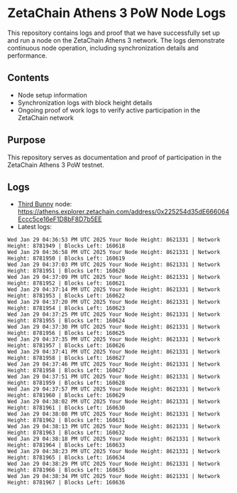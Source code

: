 # ZetaChain Athens 3 PoW Node Logs
This repository contains logs and proof that we have successfully set up and run a node on the ZetaChain Athens 3 network. The logs demonstrate continuous node operation, including synchronization details and performance.

## Contents
- Node setup information
- Synchronization logs with block height details
- Ongoing proof of work logs to verify active participation in the ZetaChain network

## Purpose
This repository serves as documentation and proof of participation in the ZetaChain Athens 3 PoW testnet.

## Logs

- [Third Bunny](https://thirdbunny.xyz/) node: https://athens.explorer.zetachain.com/address/0x225254d35dE666064Eccc5ce16eF1D8bF8D7b5EE
- Latest logs:
```
Wed Jan 29 04:36:53 PM UTC 2025 Your Node Height: 8621331 | Network Height: 8781949 | Blocks Left: 160618
Wed Jan 29 04:36:58 PM UTC 2025 Your Node Height: 8621331 | Network Height: 8781950 | Blocks Left: 160619
Wed Jan 29 04:37:03 PM UTC 2025 Your Node Height: 8621331 | Network Height: 8781951 | Blocks Left: 160620
Wed Jan 29 04:37:09 PM UTC 2025 Your Node Height: 8621331 | Network Height: 8781952 | Blocks Left: 160621
Wed Jan 29 04:37:14 PM UTC 2025 Your Node Height: 8621331 | Network Height: 8781953 | Blocks Left: 160622
Wed Jan 29 04:37:20 PM UTC 2025 Your Node Height: 8621331 | Network Height: 8781954 | Blocks Left: 160623
Wed Jan 29 04:37:25 PM UTC 2025 Your Node Height: 8621331 | Network Height: 8781955 | Blocks Left: 160624
Wed Jan 29 04:37:30 PM UTC 2025 Your Node Height: 8621331 | Network Height: 8781956 | Blocks Left: 160625
Wed Jan 29 04:37:35 PM UTC 2025 Your Node Height: 8621331 | Network Height: 8781957 | Blocks Left: 160626
Wed Jan 29 04:37:41 PM UTC 2025 Your Node Height: 8621331 | Network Height: 8781958 | Blocks Left: 160627
Wed Jan 29 04:37:46 PM UTC 2025 Your Node Height: 8621331 | Network Height: 8781958 | Blocks Left: 160627
Wed Jan 29 04:37:51 PM UTC 2025 Your Node Height: 8621331 | Network Height: 8781959 | Blocks Left: 160628
Wed Jan 29 04:37:57 PM UTC 2025 Your Node Height: 8621331 | Network Height: 8781960 | Blocks Left: 160629
Wed Jan 29 04:38:02 PM UTC 2025 Your Node Height: 8621331 | Network Height: 8781961 | Blocks Left: 160630
Wed Jan 29 04:38:08 PM UTC 2025 Your Node Height: 8621331 | Network Height: 8781962 | Blocks Left: 160631
Wed Jan 29 04:38:13 PM UTC 2025 Your Node Height: 8621331 | Network Height: 8781963 | Blocks Left: 160632
Wed Jan 29 04:38:18 PM UTC 2025 Your Node Height: 8621331 | Network Height: 8781964 | Blocks Left: 160633
Wed Jan 29 04:38:23 PM UTC 2025 Your Node Height: 8621331 | Network Height: 8781965 | Blocks Left: 160634
Wed Jan 29 04:38:29 PM UTC 2025 Your Node Height: 8621331 | Network Height: 8781966 | Blocks Left: 160635
Wed Jan 29 04:38:34 PM UTC 2025 Your Node Height: 8621331 | Network Height: 8781967 | Blocks Left: 160636
```

